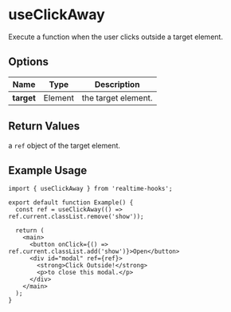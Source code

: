 # useClickAway

Execute a function when the user clicks outside a target element.

## Options

| Name       | Type    | Description         |
| ---------- | ------- | ------------------- |
| **target** | Element | the target element. |

## Return Values

a `ref` object of the target element.

## Example Usage

```tsx
import { useClickAway } from 'realtime-hooks';

export default function Example() {
  const ref = useClickAway(() => ref.current.classList.remove('show'));

  return (
    <main>
      <button onClick={() => ref.current.classList.add('show')}>Open</button>
      <div id="modal" ref={ref}>
        <strong>Click Outside!</strong>
        <p>to close this modal.</p>
      </div>
    </main>
  );
}
```
